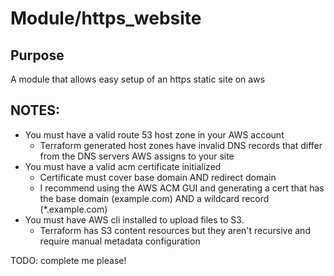 # Module/https_website

## Purpose
A module that allows easy setup of an https static site on aws

## NOTES:
- You must have a valid route 53 host zone in your AWS account
	- Terraform generated host zones have invalid DNS records that differ from the DNS servers AWS assigns to your site
- You must have a valid acm certificate initialized
    - Certificate must cover base domain AND redirect domain
    - I recommend using the AWS ACM GUI and generating a cert that has the base domain (example.com) AND a wildcard record (*.example.com)
- You must have AWS cli installed to upload files to S3.
	- Terraform has S3 content resources but they aren't recursive and require manual metadata configuration

TODO: complete me please!